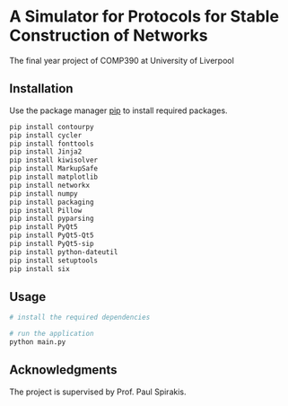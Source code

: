 # A Simulator for Protocols for Stable Construction of Networks

The final year project of COMP390 at University of Liverpool

## Installation

Use the package manager [pip](https://pip.pypa.io/en/stable/) to install required packages.

```bash
pip install contourpy
pip install cycler
pip install fonttools
pip install Jinja2
pip install kiwisolver
pip install MarkupSafe
pip install matplotlib
pip install networkx
pip install numpy
pip install packaging
pip install Pillow
pip install pyparsing
pip install PyQt5
pip install PyQt5-Qt5
pip install PyQt5-sip
pip install python-dateutil
pip install setuptools
pip install six
```

## Usage

```python
# install the required dependencies

# run the application
python main.py

```

## Acknowledgments

The project is supervised by Prof. Paul Spirakis.
